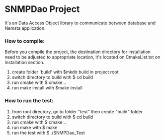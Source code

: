 # SNMPDao Project
It's an Data Access Object library to communicate between database and Nemsta application.

### How to compile:
Before you compile the project, the destination directory for installation need to be adjusted to appropriate location, it's located on CmakeList.txt on Installation section.
1. create folder 'build' with $mkdir build in project root
2. switch directory to build with $ cd build
3. run cmake with $ cmake ..
4. run make install with $make install

### How to run the test:
1. from root directory, go to folder "test" then create "build" folder
2. switch directory to build with $ cd build
3. run cmake with $ cmake ..
4. run make with $ make
5. run the test with $ ./SNMPDao_Test



